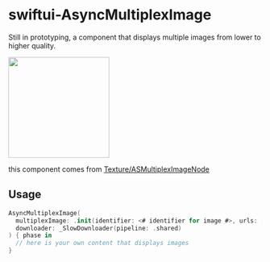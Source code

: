 # swiftui-AsyncMultiplexImage

Still in prototyping, a component that displays multiple images from lower to higher quality.

<img width="200" src="https://user-images.githubusercontent.com/1888355/189911326-6ce3b24a-ba0a-4b5f-aa1d-7c048e8c64cd.gif"/>


this component comes from [Texture/ASMultiplexImageNode](https://github.com/TextureGroup/Texture/blob/master/Source/ASMultiplexImageNode.h)

## Usage

```swift
AsyncMultiplexImage(
  multiplexImage: .init(identifier: <# identifier for image #>, urls: [...]),
  downloader: _SlowDownloader(pipeline: .shared)
) { phase in
  // here is your own content that displays images
}
```
